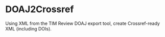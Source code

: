 # DOAJ2Crossref
Using XML from the TIM Review DOAJ export tool, create Crossref-ready XML (including DOIs).
